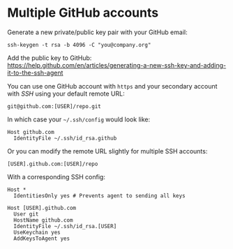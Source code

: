 # Multiple GitHub accounts

Generate a new private/public key pair with your GitHub email:

    ssh-keygen -t rsa -b 4096 -C "you@company.org"

Add the public key to GitHub: https://help.github.com/en/articles/generating-a-new-ssh-key-and-adding-it-to-the-ssh-agent

You can use one GitHub account with `https` and your secondary account with _SSH_ using your default remote URL:

    git@github.com:[USER]/repo.git

In which case your `~/.ssh/config` would look like:

```
Host github.com              
  IdentityFile ~/.ssh/id_rsa.github
```

Or you can modify the remote URL slightly for multiple SSH accounts:

    [USER].github.com:[USER]/repo

With a corresponding SSH config:

```
Host *
  IdentitiesOnly yes # Prevents agent to sending all keys

Host [USER].github.com
  User git
  HostName github.com
  IdentityFile ~/.ssh/id_rsa.[USER]
  UseKeychain yes
  AddKeysToAgent yes
```
